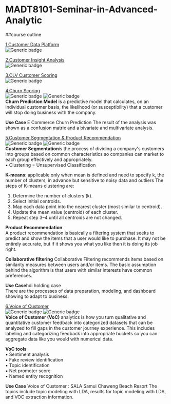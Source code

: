 # MADT8101-Seminar-in-Advanced-Analytic

##course outline

[1.Customer Data Platform](https://github.com/Pinnun/MADT8101-Seminar-in-Advanced-Analytic/tree/34438fbee923f23b3edbcabd98c158b1027efd27/1%20Customer%20Data%20Platform)     
![Generic badge](https://img.shields.io/badge/CDP-yellow)


[2.Customer Insight Analysis](https://github.com/Pinnun/MADT8101-Seminar-in-Advanced-Analytic/tree/ae18b50d6e2b393281f7a4a00f8348c84d3854ff/2%20Customer%20Insight%20Analysis)     
![Generic badge](https://img.shields.io/badge/EDA-yellow)



[3.CLV Customer Scoring](https://github.com/Pinnun/MADT8101-Seminar-in-Advanced-Analytic/tree/0ca31820d607e0da4f641bffaa596564e4a4824e/3%20CLV_CustomerScoring)     
![Generic badge](https://img.shields.io/badge/CLV-yellow)



[4.Churn Scoring](https://github.com/Pinnun/MADT8101-Seminar-in-Advanced-Analytic/tree/46d053976805acbbbfb371456c5c47340753b776/4%20Churn%20Scoring)     
![Generic badge](https://img.shields.io/badge/Churn-yellow)  ![Generic badge](https://img.shields.io/badge/Python-Grey)     
**Churn Prediction Model** is a predictive model that calculates, on an individual customer basis, the likelihood (or susceptibility) that a customer will stop doing business with the company.     


**Use Case** E Commerce Churn Prediction
The result of the analysis was shown as a confusion matrix and a bivariate and multivariate analysis.


[5.Customer Segmentation & Product Recommendation](https://github.com/Pinnun/MADT8101-Seminar-in-Advanced-Analytic/tree/04d74e05d830d4532a1644fedbf137e0edb1b0ec/5%20Customer%20Segmentation_Product%20Recommendation)     
![Generic badge](https://img.shields.io/badge/Segmentation-yellow)  ![Generic badge](https://img.shields.io/badge/Recommendation-yellow)     
**Customer Segmentation**is the process of dividing a company's customers into groups based on common characteristics so companies can market to each group effectively and appropriately.     
▪ Clustering = Unsupervised Classification

**K-means**: applicable only when mean is defined and need to specify k, the number of clusters, in advance but sensitive to noisy data and outliers
The steps of K-means clustering are:
1. Determine the number of clusters (k).
2. Select initial centroids.
3. Map each data point into the nearest cluster (most similar to centroid).
4. Update the mean value (centroid) of each cluster.
5. Repeat step 3–4 until all centroids are not changed.


**Product Recommendation**     
A product recommendation is basically a filtering system that seeks to predict and show the items that a user 
would like to purchase. It may not be entirely accurate, but if it shows you what you like then it is doing its job 
right.     

**Collaborative filtering**
Collaborative Filtering recommends items based on similarity measures between users and/or items. The basic assumption behind the algorithm is that users with similar interests have common preferences.     


**Use Case**hdi holding case     
There are the processes of data preparation, modeling, and dashboard showing to adapt to business.

[6.Voice of Customer](https://github.com/Pinnun/MADT8101-Seminar-in-Advanced-Analytic/tree/a2d5e840b99542d2979655b863499ba66261abae/6%20VOC)     
![Generic badge](https://img.shields.io/badge/NLP-yellow)  ![Generic badge](https://img.shields.io/badge/Python-Grey)     
**Voice of Customer (VoC)** analytics is how you turn qualitative and quantitative customer feedback into 
categorized datasets that can be analyzed to fill gaps in the customer journey experience. This includes labeling 
and categorizing feedback into appropriate buckets so you can aggregate data like you would with numerical 
data.


**VoC tools**     
▪ Sentiment analysis     
▪ Fake review identification     
▪ Topic identification     
▪ Net promoter score     
▪ Named entity recognition


**Use Case** Voice of Customer : SALA Samui Chaweng Beach Resort
The topics include topic modeling with LDA, results for topic modeling with LDA, and VOC extraction information.
